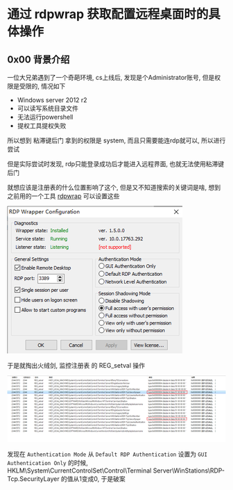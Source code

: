 # 通过 rdpwrap 获取配置远程桌面时的具体操作

## 0x00 背景介绍

一位大兄弟遇到了一个奇葩环境, cs上线后, 发现是个Administrator账号, 但是权限是受限的, 情况如下

- Windows server 2012 r2
- 可以读写系统目录文件
- 无法运行powershell
- 提权工具提权失败

所以想到 粘滞键后门 拿到的权限是 system, 而且只需要能连rdp就可以, 所以进行尝试

但是实际尝试时发现, rdp只能登录成功后才能进入远程界面, 也就无法使用粘滞键后门

就想应该是注册表的什么位置影响了这个, 但是又不知道搜索的关键词是啥, 想到之前用的一个工具 [rdpwrap](https://github.com/stascorp/rdpwrap) 可以设置这些

![rdp wrapper](assets/RDP_Wrapper.png)

于是就掏出火绒剑, 监控注册表 的 REG_setval 操作

![huorongjian](assets/RDP_huorongjian_rdpwrapper_reg_setval.png)

发现在 `Authentication Mode` 从 `Default RDP Authentication` 设置为 `GUI Authentication Only` 的时候, 
HKLM\System\CurrentControlSet\Control\Terminal Server\WinStations\RDP-Tcp.SecurityLayer 的值从1变成0, 于是破案

